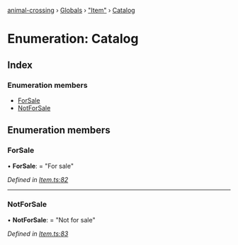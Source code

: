 [animal-crossing](../README.md) › [Globals](../globals.md) › ["Item"](../modules/_item_.md) › [Catalog](_item_.catalog.md)

# Enumeration: Catalog

## Index

### Enumeration members

* [ForSale](_item_.catalog.md#forsale)
* [NotForSale](_item_.catalog.md#notforsale)

## Enumeration members

###  ForSale

• **ForSale**: = "For sale"

*Defined in [Item.ts:82](https://github.com/Norviah/animal-crossing/blob/da8caaf/module/types/Item.ts#L82)*

___

###  NotForSale

• **NotForSale**: = "Not for sale"

*Defined in [Item.ts:83](https://github.com/Norviah/animal-crossing/blob/da8caaf/module/types/Item.ts#L83)*

